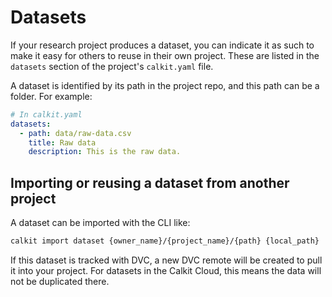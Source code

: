 # Datasets

If your research project produces a dataset,
you can indicate it as such to make it easy for others to reuse in their
own project.
These are listed in the `datasets` section of the project's `calkit.yaml` file.

A dataset is identified by its path in the project repo,
and this path can be a folder.
For example:

```yaml
# In calkit.yaml
datasets:
  - path: data/raw-data.csv
    title: Raw data
    description: This is the raw data.
```

## Importing or reusing a dataset from another project

A dataset can be imported with the CLI like:

```sh
calkit import dataset {owner_name}/{project_name}/{path} {local_path}
```

If this dataset is tracked with DVC,
a new DVC remote will be created to pull it into your project.
For datasets in the Calkit Cloud,
this means the data will not be duplicated there.
